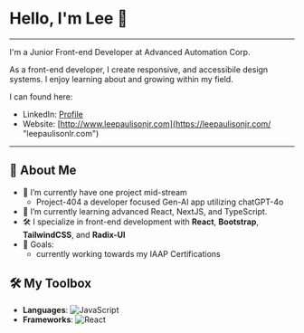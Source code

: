 # Hello, I'm Lee 👋

___

I'm a Junior Front-end Developer at Advanced Automation Corp.

As a front-end developer, I create responsive, and accessibile design systems.  I enjoy learning about and growing within my field.

I can found here:
- LinkedIn: [Profile](https://www.linkedin.com/in/lee-paulison-jr/ "Lee Paulison Jr")
- Website: [http://www.leepaulisonjr.com](https://leepaulisonjr.com/ "leepaulisonlr.com")
___

## 🚀 About Me
- 🔭 I’m currently have one project mid-stream
  - Project-404 a developer focused Gen-AI app utilizing chatGPT-4o
- 🌱 I’m currently learning advanced React, NextJS, and TypeScript.
- 🛠️ I specialize in front-end development with **React**, **Bootstrap**, **TailwindCSS**, and **Radix-UI**
- 🎯 Goals:
  - currently working towards my IAAP Certifications

## 🛠️ My Toolbox
- **Languages**: ![JavaScript](https://img.shields.io/badge/Code-JavaScript-yellow?style=flat-square)
- **Frameworks**: ![React](https://img.shields.io/badge/Code-React-blue?style=flat-square)
